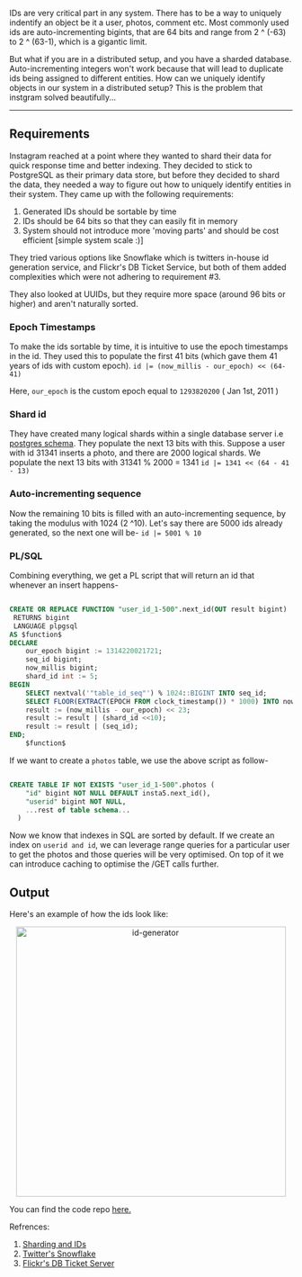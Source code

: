 IDs are very critical part in any system. There has to be a way to uniquely indentify an object be it a user, photos, comment etc. Most commonly used ids are auto-incrementing bigints, that are 64 bits and range from 
2 ^ (-63) to 2 ^ (63-1), which is a gigantic limit. 

But what if you are in a distributed setup, and you have a sharded database. Auto-incrementing integers won't work because that will lead to duplicate ids being assigned to different entities. How can we uniquely identify objects in our system in a distributed setup? This is the problem that instgram solved beautifully...

<hr>

## Requirements

Instagram reached at a point where they wanted to shard their data for quick response time and better indexing. They decided to stick to PostgreSQL as their primary data store, but before they decided to shard the data, they needed a way to figure out how to uniquely identify entities in their system. They came up with the following requirements:

1. Generated IDs should be sortable by time
2. IDs should be 64 bits so that they can easily fit in memory
3. System should not introduce more 'moving parts' and should be cost efficient [simple system scale :)]

They tried various options like Snowflake which is twitters in-house id generation service, and Flickr's DB Ticket Service, but both of them added complexities which were not adhering to requirement #3.

They also looked at UUIDs, but they require more space (around 96 bits or higher) and aren't naturally sorted.

### Epoch Timestamps

To make the ids sortable by time, it is intuitive to use the epoch timestamps in the id. They used this to populate the first 41 bits (which gave them 41 years of ids with custom epoch).
    `id |= (now_millis - our_epoch) << (64-41)`

Here, `our_epoch` is the custom epoch equal to `1293820200` ( Jan 1st, 2011 )

### Shard id

They have created many logical shards within a single database server i.e [postgres schema](https://hasura.io/learn/database/postgresql/core-concepts/1-postgresql-schema/#:~:text=Schema%20is%20a%20collection%20of,different%20features%20into%20different%20schemas.). They populate the next 13 bits with this. Suppose a user with id 31341 inserts a photo, and there are 2000 logical shards. We populate the next 13 bits with 31341 % 2000 = 1341
    `id |= 1341 << (64 - 41 - 13)`

### Auto-incrementing sequence

Now the remaining 10 bits is filled with an auto-incrementing sequence, by taking the modulus with 1024 (2 ^10). Let's say there are 5000 ids already generated, so the next one will be-
    `id |= 5001 % 10`

### PL/SQL

Combining everything, we get a PL script that will return an id that whenever an insert happens-

```sql

CREATE OR REPLACE FUNCTION "user_id_1-500".next_id(OUT result bigint)
 RETURNS bigint
 LANGUAGE plpgsql
AS $function$
DECLARE
    our_epoch bigint := 1314220021721;
    seq_id bigint;
    now_millis bigint;
    shard_id int := 5;
BEGIN
    SELECT nextval('"table_id_seq"') % 1024::BIGINT INTO seq_id;
    SELECT FLOOR(EXTRACT(EPOCH FROM clock_timestamp()) * 1000) INTO now_millis;
    result := (now_millis - our_epoch) << 23;
    result := result | (shard_id <<10);
    result := result | (seq_id);
END;
    $function$
```

If we want to create a `photos` table, we use the above script as follow-

```sql

CREATE TABLE IF NOT EXISTS "user_id_1-500".photos (
    "id" bigint NOT NULL DEFAULT insta5.next_id(),
    "userid" bigint NOT NULL,
    ...rest of table schema...
  )
```

Now we know that indexes in SQL are sorted by default. If we create an index on `userid and id`, we can leverage range queries for a particular user to get the photos and those queries will be very optimised. On top of it we can introduce caching to optimise the /GET calls further. 

## Output

Here's an example of how the ids look like:
<p align="center">
    <img src="https://user-images.githubusercontent.com/12581295/205492187-4ef1700d-1823-4f10-a9e3-24bdd6b535b8.png"
    alt="id-generator" height=480 width=480/>
</p>

You can find the code repo [here.](https://github.com/shivamsri07/id-generation/tree/main)

Refrences:
1. [Sharding and IDs](https://instagram-engineering.com/sharding-ids-at-instagram-1cf5a71e5a5c)
2. [Twitter's Snowflake](https://blog.twitter.com/engineering/en_us/a/2010/announcing-snowflake)
3. [Flickr's DB Ticket Server](https://code.flickr.net/2010/02/08/ticket-servers-distributed-unique-primary-keys-on-the-cheap/)
